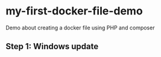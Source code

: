 # my-first-docker-file-demo
Demo about creating a docker file using PHP and composer

## Step 1: Windows update
